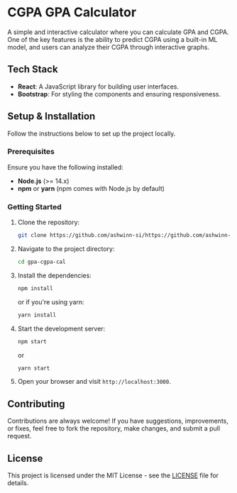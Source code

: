 # CGPA GPA Calculator


A simple and interactive calculator where you can calculate GPA and CGPA. One of the key features is the ability to predict CGPA using a built-in ML model, and users can analyze their CGPA through interactive graphs.


## Tech Stack

- **React**: A JavaScript library for building user interfaces.
- **Bootstrap**: For styling the components and ensuring responsiveness.

## Setup & Installation

Follow the instructions below to set up the project locally.

### Prerequisites

Ensure you have the following installed:

- **Node.js** (>= 14.x)
- **npm** or **yarn** (npm comes with Node.js by default)

### Getting Started

1. Clone the repository:

   ```bash
   git clone https://github.com/ashwinn-si/https://github.com/ashwinn-si/gpa-cgpa-cal.git
   ```

2. Navigate to the project directory:

   ```bash
   cd gpa-cgpa-cal
   ```

3. Install the dependencies:

   ```bash
   npm install
   ```

   or if you're using yarn:

   ```bash
   yarn install
   ```

4. Start the development server:

   ```bash
   npm start
   ```

   or

   ```bash
   yarn start
   ```

5. Open your browser and visit `http://localhost:3000`.

## Contributing

Contributions are always welcome! If you have suggestions, improvements, or fixes, feel free to fork the repository, make changes, and submit a pull request.

## License

This project is licensed under the MIT License - see the [LICENSE](LICENSE) file for details.
